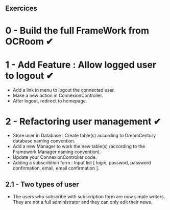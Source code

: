 ## Exercices

# 0 - Build the full FrameWork from OCRoom &#10004;

# 1 - Add Feature : Allow logged user to logout &#10004;
* Add a link in menu to logout the connected user. 
* Make a new action in ConnexionController.
* After logout, redirect to homepage. 

# 2 - Refactoring user management &#10004;
* Store user in Database : Create table(s) according to DreamCentury database naming convention.
* Add a new Manager to work the new table(s) (according to the Framework Manager naming convention).
* Update your ConnexionController code.
* Adding a subscribtion form : Input list [ login, passwod, password confirmation, email, email confirmation ].

## 2.1 - Two types of user
* The users who subscribe with subscription form are now simple writers. They are not a full administrator and they can only edit their news.
